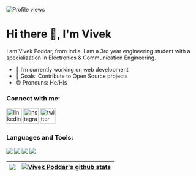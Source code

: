 
![Profile views](https://gpvc.arturio.dev/10vivekpoddar)

# Hi there 👋, I'm Vivek

I am Vivek Poddar, from India. I am a 3rd year engineering student with a specialization in Electronics & Communication Engineering.
- 🌱 I’m currently working on web development
- 🥅 Goals: Contribute to Open Source projects
- 😄 Pronouns: He/His 


### Connect with me:
[<img src='https://cdn.jsdelivr.net/npm/simple-icons@3.0.1/icons/linkedin.svg' alt='linkedin' height='40'>](https://www.linkedin.com/in/10vivekpoddar/)
[<img src='https://cdn.jsdelivr.net/npm/simple-icons@3.0.1/icons/instagram.svg' alt='instagram' height='40'>](https://www.instagram.com/10_vivekpoddar/) 
[<img src='https://cdn.jsdelivr.net/npm/simple-icons@3.0.1/icons/twitter.svg' alt='twitter' height='40'>](https://twitter.com/10_vivekpoddar)  


### Languages and Tools:
<img src = "https://img.shields.io/badge/Java-ED8B00?style=for-the-badge&logo=java&logoColor=white" /> <img src = "https://img.shields.io/badge/C%2B%2B-00599C?style=for-the-badge&logo=c%2B%2B&logoColor=white" /> <img src = "https://img.shields.io/badge/HTML5-E34F26?style=for-the-badge&logo=html5&logoColor=white" /> <img src = "https://img.shields.io/badge/CSS3-1572B6?style=for-the-badge&logo=css3&logoColor=white" />


| <a href="https://github.com/10vivekpoddar/github-readme-stats"><img align="center" src="https://github-readme-stats.vercel.app/api/top-langs/?username=10vivekpoddar" /></a> |<a href="https://github.com/10vivekpoddar/github-readme-stats"><img align="center" src="https://github-readme-stats.vercel.app/api?username=10vivekpoddar&show_icons=true&include_all_commits=true" alt="Vivek Poddar's github stats" /></a> |
| ------------- | ------------- |

<!---
10vivekpoddar/10vivekpoddar is a ✨ special ✨ repository because its `README.md` (this file) appears on your GitHub profile.
You can click the Preview link to take a look at your changes.
--->
